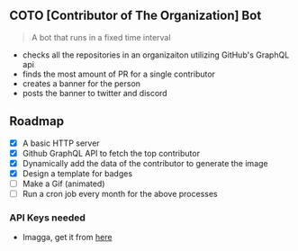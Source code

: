 ## COTO [Contributor of The Organization] Bot

> A bot that runs in a fixed time interval

- checks all the repositories in an organizaiton utilizing GitHub's GraphQL api
- finds the most amount of PR for a single contributor
- creates a banner for the person
- posts the banner to twitter and discord

## Roadmap

- [x] A basic HTTP server
- [x] Github GraphQL API to fetch the top contributor
- [x] Dynamically add the data of the contributor to generate the image
- [x] Design a template for badges
- [ ] Make a Gif (animated)
- [ ] Run a cron job every month for the above processes

### API Keys needed

- Imagga, get it from [here](https://imagga.com/)
